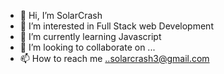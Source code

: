 - 👋 Hi, I’m SolarCrash
- 👀 I’m interested in Full Stack web Development
- 🌱 I’m currently learning Javascript
- 💞️ I’m looking to collaborate on ...
- 📫 How to reach me ..solarcrash3@gmail.com

<!---
896ma/896ma is a ✨ special ✨ repository because its `README.md` (this file) appears on your GitHub profile.
You can click the Preview link to take a look at your changes.
--->
